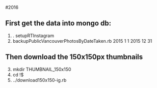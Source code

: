 #2016

## First get the data into mongo db:

1. . setupRTInstagram
2. backupPublicVancouverPhotosByDateTaken.rb 2015 1 1 2015 12 31

## Then download the 150x150px thumbnails
3. mkdir THUMBNAIL_150x150
4. cd !$
5. ../download150x150-ig.rb
